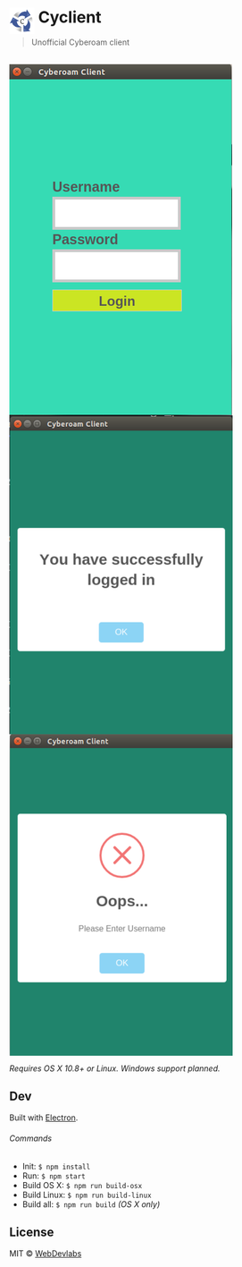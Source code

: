 # <img src="media/Icon.png" width="45" align="left">&nbsp;Cyclient

> Unofficial Cyberoam client 

<br>
<img src="media/screenshot.png" align="center">

<img src="media/login.png" width="400px" align="center">

<img src="media/error.png" width="400px" align="center">

*Requires OS X 10.8+ or Linux. Windows support planned.*

## Dev

Built with [Electron](http://electron.atom.io).

###### Commands

- Init: `$ npm install`
- Run: `$ npm start`
- Build OS X: `$ npm run build-osx`
- Build Linux: `$ npm run build-linux`
- Build all: `$ npm run build` *(OS X only)*


## License

MIT © [WebDevlabs](https://www.facebook.com/webdevlabs)
